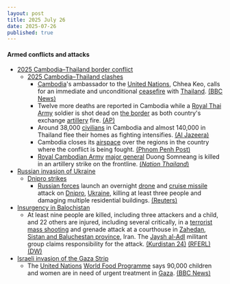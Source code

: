```yaml
---
layout: post
title: 2025 July 26
date: 2025-07-26
published: true
---
```



#### Armed conflicts and attacks

* [2025 Cambodia–Thailand border conflict](https://en.wikipedia.org/wiki/2025_Cambodia%E2%80%93Thailand_border_conflict "2025 Cambodia–Thailand border conflict")
  * [2025 Cambodia–Thailand clashes](https://en.wikipedia.org/wiki/2025_Cambodia%E2%80%93Thailand_clashes "2025 Cambodia–Thailand clashes")
    * [Cambodia](https://en.wikipedia.org/wiki/Cambodia "Cambodia")'s ambassador to the [United Nations](https://en.wikipedia.org/wiki/United_Nations "United Nations"), Chhea Keo, calls for an immediate and unconditional [ceasefire](https://en.wikipedia.org/wiki/Ceasefire "Ceasefire") with [Thailand](https://en.wikipedia.org/wiki/Thailand "Thailand"). [(BBC News)](https://www.bbc.com/news/articles/cy9x99n79v8o)
    * Twelve more deaths are reported in Cambodia while a [Royal Thai Army](https://en.wikipedia.org/wiki/Royal_Thai_Army "Royal Thai Army") soldier is shot dead on [the border](https://en.wikipedia.org/wiki/Cambodia%E2%80%93Thailand_border "Cambodia–Thailand border") as both country's exchange [artillery](https://en.wikipedia.org/wiki/Artillery "Artillery") fire. [(AP)](https://apnews.com/article/thailand-cambodia-armed-clash-border-eda96eb133a4561fa192029466da8dcf)
    * Around 38,000 [civilians](https://en.wikipedia.org/wiki/Civilian "Civilian") in Cambodia and almost 140,000 in Thailand flee their homes as fighting intensifies. [(Al Jazeera)](https://www.aljazeera.com/news/2025/7/26/cambodians-flee-border-with-thailand-as-clashes-continue-for-third-day)
    * Cambodia closes its [airspace](https://en.wikipedia.org/wiki/Airspace "Airspace") over the regions in the country where the conflict is being fought. [(Phnom Penh Post)](https://m.phnompenhpost.com/national/flights-rerouted-from-border-conflict-zone#:~:text=Cambodia%20has%20closed%20the%20airspace,the%20safety%20of%20their%20aircraft)
    * [Royal Cambodian Army](https://en.wikipedia.org/wiki/Royal_Cambodian_Army "Royal Cambodian Army") [major general](https://en.wikipedia.org/wiki/Major_general "Major general") Duong Somneang is killed in an artillery strike on the frontline. [(*Nation Thailand*)](https://www.nationthailand.com/news/asean/40053125)
* [Russian invasion of Ukraine](https://en.wikipedia.org/wiki/Russian_invasion_of_Ukraine "Russian invasion of Ukraine")
  * [Dnipro strikes](https://en.wikipedia.org/wiki/Dnipro_strikes_%282022%E2%80%93present%29 "Dnipro strikes (2022–present)")
    * [Russian forces](https://en.wikipedia.org/wiki/Russian_Armed_Forces "Russian Armed Forces") launch an overnight [drone](https://en.wikipedia.org/wiki/Drone_warfare "Drone warfare") and [cruise missile](https://en.wikipedia.org/wiki/Cruise_missile "Cruise missile") attack on [Dnipro](https://en.wikipedia.org/wiki/Dnipro "Dnipro"), [Ukraine](https://en.wikipedia.org/wiki/Ukraine "Ukraine"), killing at least three people and damaging multiple residential buildings. [(Reuters)](https://www.reuters.com/business/aerospace-defense/russian-attack-kills-3-ukraines-city-dnipro-governor-says-2025-07-26/)
* [Insurgency in Balochistan](https://en.wikipedia.org/wiki/Insurgency_in_Balochistan "Insurgency in Balochistan")
  * At least nine people are killed, including three attackers and a child, and 22 others are injured, including several critically, in a [terrorist](https://en.wikipedia.org/wiki/Assassination_and_terrorism_in_Iran "Assassination and terrorism in Iran") [mass shooting](https://en.wikipedia.org/wiki/Mass_shooting "Mass shooting") and grenade attack at a courthouse in [Zahedan](https://en.wikipedia.org/wiki/Zahedan "Zahedan"), [Sistan and Baluchestan province](https://en.wikipedia.org/wiki/Sistan_and_Baluchestan_province "Sistan and Baluchestan province"), Iran. The [Jaysh al-Adl](https://en.wikipedia.org/wiki/Jaysh_al-Adl "Jaysh al-Adl") militant group claims responsibility for the attack. [(Kurdistan 24)](https://www.kurdistan24.net/en/story/853987/attack-on-iran-courthouse-in-zahedan-leaves-multiple-dead) [(RFERL)](https://www.rferl.org/a/iran-jaish-attack-courthouse-militants/33484498.html) [(DW)](https://www.dw.com/en/iran-at-least-9-killed-in-attack-on-courthouse/a-73421304)
* [Israeli invasion of the Gaza Strip](https://en.wikipedia.org/wiki/Israeli_invasion_of_the_Gaza_Strip "Israeli invasion of the Gaza Strip")
  * The [United Nations](https://en.wikipedia.org/wiki/United_Nations "United Nations") [World Food Programme](https://en.wikipedia.org/wiki/World_Food_Programme "World Food Programme") says 90,000 children and women are in need of urgent treatment in [Gaza](https://en.wikipedia.org/wiki/Gaza_Strip "Gaza Strip"). [(BBC News)](https://www.bbc.com/news/live/cx2l2wk3zx0t)
